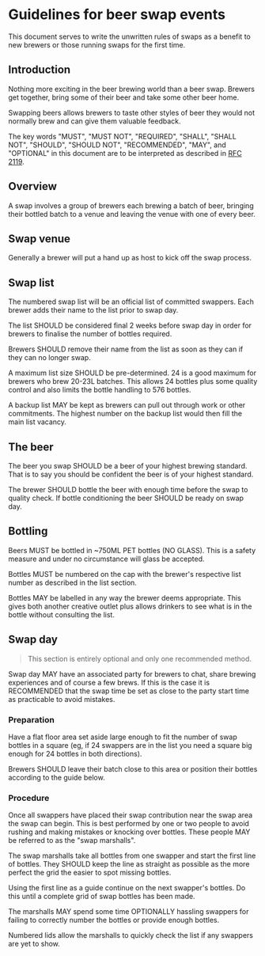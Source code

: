 # Guidelines for beer swap events
This document serves to write the unwritten rules of swaps as a benefit to new
brewers or those running swaps for the first time.

## Introduction
Nothing more exciting in the beer brewing world than a beer swap.  Brewers
get together, bring some of their beer and take some other beer home.

Swapping beers allows brewers to taste other styles of beer they would not
normally brew and can give them valuable feedback.

The key words "MUST", "MUST NOT", "REQUIRED", "SHALL", "SHALL NOT", "SHOULD",
"SHOULD NOT", "RECOMMENDED",  "MAY", and "OPTIONAL" in this document are to be
interpreted as described in [RFC 2119](https://tools.ietf.org/html/rfc2119]).

## Overview
A swap involves a group of brewers each brewing a batch of beer, bringing their
bottled batch to a venue and leaving the venue with one of every beer.

## Swap venue
Generally a brewer will put a hand up as host to kick off the swap process.

## Swap list
The numbered swap list will be an official list of committed swappers.  Each brewer adds
their name to the list prior to swap day.

The list SHOULD be considered final 2 weeks before swap day in order for
brewers to finalise the number of bottles required.

Brewers SHOULD remove their name from the list as soon as they can if they can
no longer swap.

A maximum list size SHOULD be pre-determined.  24 is a good maximum for brewers
who brew 20-23L batches.  This allows 24 bottles plus some quality control and
also limits the bottle handling to 576 bottles.

A backup list MAY be kept as brewers can pull out through work or other
commitments.  The highest number on the backup list would then fill the main
list vacancy.

## The beer
The beer you swap SHOULD be a beer of your highest brewing standard.  That is to
say you should be confident the beer is of your highest standard.

The brewer SHOULD bottle the beer with enough time before the swap to quality
check.  If bottle conditioning the beer SHOULD be ready on swap day.

## Bottling
Beers MUST be bottled in ~750ML PET bottles (NO GLASS).  This is a safety
measure and under no circumstance will glass be accepted.

Bottles MUST be numbered on the cap with the brewer's respective list number as
described in the list section.

Bottles MAY be labelled in any way the brewer deems appropriate.  This gives
both another creative outlet plus allows drinkers to see what is in the bottle
without consulting the list.

## Swap day
>  This section is entirely optional and only one recommended method.

Swap day MAY have an associated party for brewers to chat, share brewing
experiences and of course a few brews.  If this is the case it is RECOMMENDED
that the swap time be set as close to the party start time as practicable to
avoid mistakes.

### Preparation
Have a flat floor area set aside large enough to fit the number of swap bottles
in a square (eg, if 24 swappers are in the list you need a square big enough for
24 bottles in both directions).  

Brewers SHOULD leave their batch close to this area or position their bottles
according to the guide below.

### Procedure
Once all swappers have placed their swap contribution near the swap area the
swap can begin.  This is best performed by one or two people to avoid rushing
and making mistakes or knocking over bottles.  These people MAY be referred to
as the "swap marshalls".

The swap marshalls take all bottles from one swapper and start the first line of
bottles.  They SHOULD keep the line as straight as possible as the more perfect
the grid the easier to spot missing bottles.

Using the first line as a guide continue on the next swapper's bottles.  Do this
until a complete grid of swap bottles has been made.

The marshalls MAY spend some time OPTIONALLY hassling swappers for failing to
correctly number the bottles or provide enough bottles.

Numbered lids allow the marshalls to quickly check the list if any swappers are
yet to show.
